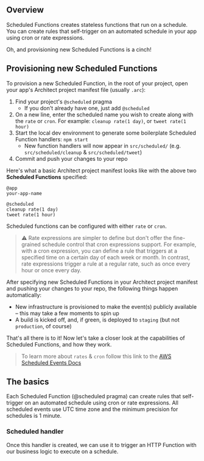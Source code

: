 ## Overview

Scheduled Functions creates stateless functions that run on a schedule. You can create rules that self-trigger on an automated schedule in your app using cron or rate expressions. 

Oh, and provisioning new Scheduled Functions is a cinch!

## Provisioning new Scheduled Functions

To provision a new Scheduled Function, in the root of your project, open your app's Architect project manifest file (usually `.arc`):

1. Find your project's `@scheduled` pragma
    - If you don't already have one, just add `@scheduled`
2. On a new line, enter the scheduled name you wish to create along with the `rate` or `cron`.
For example: `cleanup rate(1 day)`, or `tweet rate(1 hour)`
3. Start the local dev environment to generate some boilerplate Scheduled Function handlers: `npm start`
    - New function handlers will now appear in `src/scheduled/` (e.g. `src/scheduled/cleanup` & `src/scheduled/tweet`)
4. Commit and push your changes to your repo

Here's what a basic Architect project manifest looks like with the above two **Scheduled Functions** specified:

```
@app
your-app-name

@scheduled
cleanup rate(1 day)
tweet rate(1 hour)
```
Scheduled functions can be configured with either `rate` or `cron`.

> ⚠️ Rate expressions are simpler to define but don't offer the fine-grained schedule control that cron expressions support. For example, with a cron expression, you can define a rule that triggers at a specified time on a certain day of each week or month. In contrast, rate expressions trigger a rule at a regular rate, such as once every hour or once every day.


After specifying new Scheduled Functions in your Architect project manifest and pushing your changes to your repo, the following things happen automatically:

- New infrastructure is provisioned to make the event(s) publicly available – this may take a few moments to spin up
- A build is kicked off, and, if green, is deployed to `staging` (but not `production`, of course)

That's all there is to it! Now let's take a closer look at the capabilities of Scheduled Functions, and how they work.

> To learn more about `rates` & `cron` follow this link to the [AWS Scheduled Events Docs](https://docs.aws.amazon.com/AmazonCloudWatch/latest/events/ScheduledEvents.html)

## The basics

Each Scheduled Function (@scheduled pragma) can create rules that self-trigger on an automated schedule using cron or rate expressions. All scheduled events use UTC time zone and the minimum precision for schedules is 1 minute.

### Scheduled handler

Once this handler is created, we can use it to trigger an HTTP Function with our business logic to execute on a schedule.
